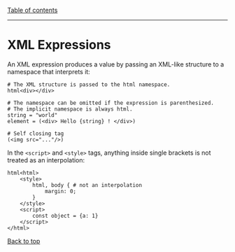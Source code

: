 [Table of contents](./README.md)

---

# XML Expressions

An XML expression produces a value by passing an XML-like structure to a
namespace that interprets it:

```
# The XML structure is passed to the html namespace.
html<div></div> 

# The namespace can be omitted if the expression is parenthesized.
# The implicit namespace is always html.
string = "world"
element = (<div> Hello {string} ! </div>)

# Self closing tag
(<img src="..."/>)
```

In the `<script>` and `<style>` tags, anything inside single brackets is not
treated as an interpolation:

```
html<html>
    <style>
        html, body { # not an interpolation
            margin: 0;
        }
    </style>
    <script>
        const object = {a: 1}
    </script>
</html>
```

[Back to top](#xml-expressions)

